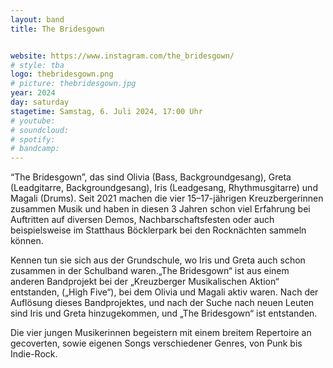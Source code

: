 ```yaml
---
layout: band
title: The Bridesgown


website: https://www.instagram.com/the_bridesgown/
# style: tba
logo: thebridesgown.png
# picture: thebridesgown.jpg
year: 2024
day: saturday
stagetime: Samstag, 6. Juli 2024, 17:00 Uhr
# youtube:
# soundcloud:
# spotify:
# bandcamp:
---
```


“The Bridesgown”, das sind Olivia (Bass, Backgroundgesang), Greta (Leadgitarre, Backgroundgesang), Iris (Leadgesang, Rhythmusgitarre) und Magali (Drums). Seit 2021 machen die vier 15–17-jährigen Kreuzbergerinnen zusammen Musik und haben in diesen 3 Jahren schon viel Erfahrung bei Auftritten auf diversen Demos, Nachbarschaftsfesten oder auch beispielsweise im Statthaus Böcklerpark bei den Rocknächten sammeln können.

Kennen tun sie sich aus der Grundschule, wo Iris und Greta auch schon zusammen in der Schulband waren.„The Bridesgown“ ist aus einem anderen Bandprojekt bei der „Kreuzberger Musikalischen Aktion“ entstanden, („High Five“),  bei dem Olivia und Magali aktiv waren. Nach der Auflösung dieses Bandprojektes, und nach der Suche nach neuen Leuten sind Iris und Greta hinzugekommen, und „The Bridesgown“ ist entstanden.

Die vier jungen Musikerinnen begeistern mit einem breitem Repertoire an gecoverten, sowie eigenen Songs verschiedener Genres, von Punk bis Indie-Rock.